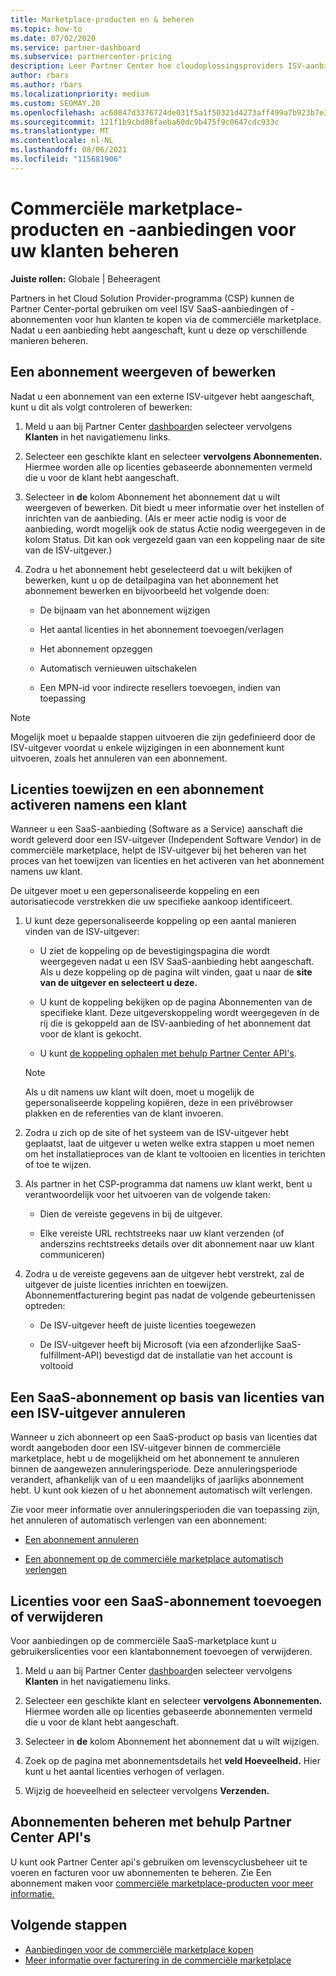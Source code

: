 ```yaml
---
title: Marketplace-producten en & beheren
ms.topic: how-to
ms.date: 07/02/2020
ms.service: partner-dashboard
ms.subservice: partnercenter-pricing
description: Leer Partner Center hoe cloudoplossingsproviders ISV-aanbiedingen van derden kunnen beheren die zijn gekocht voor klanten van de commerciële marketplace.
author: rbars
ms.author: rbars
ms.localizationpriority: medium
ms.custom: SEOMAY.20
ms.openlocfilehash: ac60847d3376724de031f5a1f50321d4273aff499a7b923b7e3bd39a0a700750
ms.sourcegitcommit: 121f1b9cbd88faeba60dc9b475f9c0647cdc933c
ms.translationtype: MT
ms.contentlocale: nl-NL
ms.lasthandoff: 08/06/2021
ms.locfileid: "115681906"
---
```

# <a name="manage-commercial-marketplace-products-and-offers-for-your-customers"></a>Commerciële marketplace-producten en -aanbiedingen voor uw klanten beheren


**Juiste rollen:** Globale | Beheeragent

Partners in het Cloud Solution Provider-programma (CSP) kunnen de Partner Center-portal gebruiken om veel ISV SaaS-aanbiedingen of -abonnementen voor hun klanten te kopen via de commerciële marketplace. Nadat u een aanbieding hebt aangeschaft, kunt u deze op verschillende manieren beheren.

## <a name="view-or-edit-a-subscription"></a>Een abonnement weergeven of bewerken

Nadat u een abonnement van een externe ISV-uitgever hebt aangeschaft, kunt u dit als volgt controleren of bewerken:

1. Meld u aan bij Partner Center [dashboard](https://partner.microsoft.com/dashboard)en selecteer vervolgens **Klanten** in het navigatiemenu links.

2. Selecteer een geschikte klant en selecteer **vervolgens Abonnementen.** Hiermee worden alle op licenties gebaseerde abonnementen vermeld die u voor de klant hebt aangeschaft.

3. Selecteer in **de** kolom Abonnement het abonnement dat u wilt weergeven of bewerken. Dit biedt u meer informatie over het instellen of inrichten van de aanbieding. (Als er meer actie nodig is voor de aanbieding, wordt mogelijk ook de status Actie nodig weergegeven in de kolom Status. Dit kan ook vergezeld gaan van een koppeling naar de site van de ISV-uitgever.)

4. Zodra u het abonnement hebt geselecteerd dat u wilt bekijken of bewerken, kunt u op de detailpagina van het abonnement het abonnement bewerken en bijvoorbeeld het volgende doen:

    - De bijnaam van het abonnement wijzigen

    - Het aantal licenties in het abonnement toevoegen/verlagen

    - Het abonnement opzeggen

    - Automatisch vernieuwen uitschakelen

    - Een MPN-id voor indirecte resellers toevoegen, indien van toepassing

> [!NOTE]
> Mogelijk moet u bepaalde stappen uitvoeren die zijn gedefinieerd door de ISV-uitgever voordat u enkele wijzigingen in een abonnement kunt uitvoeren, zoals het annuleren van een abonnement.

## <a name="assign-licenses-and-activate-a-subscription-on-behalf-of-a-customer"></a>Licenties toewijzen en een abonnement activeren namens een klant

Wanneer u een SaaS-aanbieding (Software as a Service) aanschaft die wordt geleverd door een ISV-uitgever (Independent Software Vendor) in de commerciële marketplace, helpt de ISV-uitgever bij het beheren van het proces van het toewijzen van licenties en het activeren van het abonnement namens uw klant.

De uitgever moet u een gepersonaliseerde koppeling en een autorisatiecode verstrekken die uw specifieke aankoop identificeert.

1. U kunt deze gepersonaliseerde koppeling op een aantal manieren vinden van de ISV-uitgever:

   - U ziet de koppeling op de bevestigingspagina die wordt weergegeven nadat u een ISV SaaS-aanbieding hebt aangeschaft. Als u deze koppeling op de pagina wilt vinden, gaat u naar de **site van de uitgever en selecteert u deze.**

   - U kunt de koppeling bekijken op de pagina Abonnementen van de specifieke klant. Deze uitgeverskoppeling wordt weergegeven in de rij die is gekoppeld aan de ISV-aanbieding of het abonnement dat voor de klant is gekocht.

   - U kunt [de koppeling ophalen met behulp Partner Center API's](/partner-center/develop/get-activation-link-by-order-line-item).

   > [!NOTE]
   > Als u dit namens uw klant wilt doen, moet u mogelijk de gepersonaliseerde koppeling kopiëren, deze in een privébrowser plakken en de referenties van de klant invoeren.

2. Zodra u zich op de site of het systeem van de ISV-uitgever hebt geplaatst, laat de uitgever u weten welke extra stappen u moet nemen om het installatieproces van de klant te voltooien en licenties in terichten of toe te wijzen.

3. Als partner in het CSP-programma dat namens uw klant werkt, bent u verantwoordelijk voor het uitvoeren van de volgende taken:

    - Dien de vereiste gegevens in bij de uitgever.

    - Elke vereiste URL rechtstreeks naar uw klant verzenden (of anderszins rechtstreeks details over dit abonnement naar uw klant communiceren)

4. Zodra u de vereiste gegevens aan de uitgever hebt verstrekt, zal de uitgever de juiste licenties inrichten en toewijzen. Abonnementfacturering begint pas nadat de volgende gebeurtenissen optreden:

    - De ISV-uitgever heeft de juiste licenties toegewezen

    - De ISV-uitgever heeft bij Microsoft (via een afzonderlijke SaaS-fulfillment-API) bevestigd dat de installatie van het account is voltooid

## <a name="cancel-a-license-based-saas-subscription-from-an-isv-publisher"></a>Een SaaS-abonnement op basis van licenties van een ISV-uitgever annuleren

Wanneer u zich abonneert op een SaaS-product op basis van licenties dat wordt aangeboden door een ISV-uitgever binnen de commerciële marketplace, hebt u de mogelijkheid om het abonnement te annuleren binnen de aangewezen annuleringsperiode. Deze annuleringsperiode verandert, afhankelijk van of u een maandelijks of jaarlijks abonnement hebt. U kunt ook kiezen of u het abonnement automatisch wilt verlengen.

Zie voor meer informatie over annuleringsperioden die van toepassing zijn, het annuleren of automatisch verlengen van een abonnement:

- [Een abonnement annuleren](create-a-new-subscription.md#cancel-a-subscription)

- [Een abonnement op de commerciële marketplace automatisch verlengen](create-a-new-subscription.md#choose-whether-to-automatically-renew-a-commercial-marketplace-subscription)

## <a name="add-or-remove-licenses-for-a-saas-subscription"></a>Licenties voor een SaaS-abonnement toevoegen of verwijderen

Voor aanbiedingen op de commerciële SaaS-marketplace kunt u gebruikerslicenties voor een klantabonnement toevoegen of verwijderen.

1. Meld u aan bij Partner Center [dashboard](https://partner.microsoft.com/dashboard)en selecteer vervolgens **Klanten** in het navigatiemenu links.

2. Selecteer een geschikte klant en selecteer **vervolgens Abonnementen.** Hiermee worden alle op licenties gebaseerde abonnementen vermeld die u voor de klant hebt aangeschaft.

3. Selecteer in **de** kolom Abonnement het abonnement dat u wilt wijzigen.

4. Zoek op de pagina met abonnementsdetails het **veld Hoeveelheid.** Hier kunt u het aantal licenties verhogen of verlagen.

5. Wijzig de hoeveelheid en selecteer vervolgens **Verzenden.**

## <a name="manage-subscriptions-using-partner-center-apis"></a>Abonnementen beheren met behulp Partner Center API's

U kunt ook Partner Center api's gebruiken om levenscyclusbeheer uit te voeren en facturen voor uw abonnementen te beheren. Zie Een abonnement maken voor [commerciële marketplace-producten voor meer informatie.](/partner-center/develop/create-subscription-azure-marketplace-products)

## <a name="next-steps"></a>Volgende stappen

- [Aanbiedingen voor de commerciële marketplace kopen](csp-commercial-marketplace-purchase.md)
- [Meer informatie over facturering in de commerciële marketplace](csp-commercial-marketplace-billing.md)